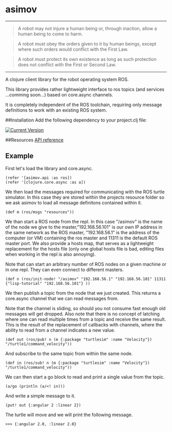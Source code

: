# asimov

---

> A robot may not injure a human being or, through inaction, allow a human being to come to harm.

> A robot must obey the orders given to it by human beings, except where such orders would conflict with the First Law.

> A robot must protect its own existence as long as such protection does not conflict with the First or Second Law.

---

A clojure client library for the robot operating system ROS.

This library provides rather lightweight interface to ros topics (and services ...comming soon...) based on core.async channels.

It is completely independent of the ROS toolchain,
requiring only message definitions to work with an existing ROS system.

##Installation
Add the following dependency to your project.clj file:

[![Current Version](https://clojars.org/asimov/latest-version.svg)](https://clojars.org/asimov)

##Resources
[API reference](http://code-iai.github.io/asimov/doc/)
## Example
First let's load the library and core.async.

    (refer '[asimov.api :as ros])
    (refer '[clojure.core.async :as a])

We then load the messages required for communicating with the ROS turtle simulator. In this case they are stored within the projects resource folder
so we ask asimov to load all message definitons contained within it.

    (def m (ros/msgs "resources"))
    
We than start a ROS node from the repl. In this case "/asimov" is the name of the node we give to the master,"192.168.56.101" is our own IP address in the same network as the ROS master,  "192.168.56.1" is the
address of the computer (or VM) containing the ros master and 11311 is the default ROS master port. We also provide a hosts map, that serves as a lightweight replacement for the hosts file (only one global hosts file is bad, editing files when working in the repl is also annoying).

Note that  can start an arbitrary number of ROS nodes on a given machine or in one repl. They can even connect to different masters.

    (def n (ros/init-node! "/asimov" "192.168.56.1" "192.168.56.101" 11311 {"lisp-tutorial" "192.168.56.101"} ))

We then publish a topic from the node that we just created.
This returns a core.async channel that we can read messages from.

Note that the channel is sliding, so should you not consume fast enough old messages will get dropped.
Also note that there is no concept of latching where one can read multiple times from a topic and receive the same result. This is the result of the replacement of callbacks with channels, where the ability to read from a channel indicates a new value.

    (def out (ros/pub! n (m {:package "turtlesim" :name "Velocity"}) "/turtle1/command_velocity"))

And subscribe to the same topic from within the same node.

    (def in (ros/sub! n (m {:package "turtlesim" :name "Velocity"}) "/turtle1/command_velocity"))

We can then start a go block to read and print a single value from the topic.

    (a/go (println (a/<! in)))

And write a simple message to it.

    (put! out {:angular 2 :linear 2})

 The turtle will move and we will print the following message.
 
    >>> {:angular 2.0, :linear 2.0}

    
